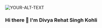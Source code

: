 <picture>
 <img alt="YOUR-ALT-TEXT" src=" ![LucidDreaming2023](https://github.com/DRS-Kohli/DRS-Kohli/assets/161210730/ef4590a1-8b2f-4f93-bc17-fdd43b3c4684)
">
</picture>

### Hi there 👋 I'm Divya Rehat Singh Kohli

<!--
**DRS-Kohli/DRS-Kohli** is a ✨ _special_ ✨ repository because its `README.md` (this file) appears on your GitHub profile.

Here are some ideas to get you started:

- 🔭 I’m currently working on ...
- 🌱 I’m currently learning ...
- 👯 I’m looking to collaborate on ...
- 🤔 I’m looking for help with ...
- 💬 Ask me about ...
- 📫 How to reach me: ...
- 😄 Pronouns: ...
- ⚡ Fun fact: ...
-->
